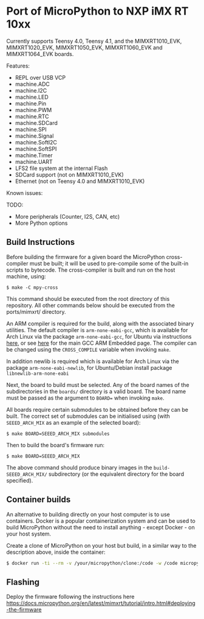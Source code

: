 Port of MicroPython to NXP iMX RT 10xx
======================================

Currently supports Teensy 4.0, Teensy 4.1, and the
MIMXRT1010_EVK, MIMXRT1020_EVK, MIMXRT1050_EVK, MIMXRT1060_EVK and
MIMXRT1064_EVK boards.

Features:
  - REPL over USB VCP
  - machine.ADC
  - machine.I2C
  - machine.LED
  - machine.Pin
  - machine.PWM
  - machine.RTC
  - machine.SDCard
  - machine.SPI
  - machine.Signal
  - machine.SoftI2C
  - machine.SoftSPI
  - machine.Timer
  - machine.UART
  - LFS2 file system at the internal Flash
  - SDCard support (not on MIMXRT1010_EVK)
  - Ethernet (not on Teensy 4.0 and MIMXRT1010_EVK)

Known issues:

TODO:
  - More peripherals (Counter, I2S, CAN, etc)
  - More Python options

## Build Instructions

Before building the firmware for a given board the MicroPython cross-compiler
must be built; it will be used to pre-compile some of the built-in scripts to
bytecode.  The cross-compiler is built and run on the host machine, using:

    $ make -C mpy-cross

This command should be executed from the root directory of this repository.
All other commands below should be executed from the ports/mimxrt/ directory.

An ARM compiler is required for the build, along with the associated binary
utilities.  The default compiler is `arm-none-eabi-gcc`, which is available for
Arch Linux via the package `arm-none-eabi-gcc`, for Ubuntu via instructions
[here](https://launchpad.net/~team-gcc-arm-embedded/+archive/ubuntu/ppa), or
see [here](https://launchpad.net/gcc-arm-embedded) for the main GCC ARM
Embedded page.  The compiler can be changed using the `CROSS_COMPILE` variable
when invoking `make`.

In addition newlib is required which is available for Arch Linux via the
package `arm-none-eabi-newlib`, for Ubuntu/Debian install package `libnewlib-arm-none-eabi`

Next, the board to build must be selected.  Any of the board names of the
subdirectories in the `boards/` directory is a valid board.  The board name
must be passed as the argument to `BOARD=` when invoking `make`.

All boards require certain submodules to be obtained before they can be built.
The correct set of submodules can be initialised using (with `SEEED_ARCH_MIX`
as an example of the selected board):

    $ make BOARD=SEEED_ARCH_MIX submodules

Then to build the board's firmware run:

    $ make BOARD=SEEED_ARCH_MIX

The above command should produce binary images in the `build-SEEED_ARCH_MIX/`
subdirectory (or the equivalent directory for the board specified).

## Container builds

An alternative to building directly on your host computer is to use containers.
Docker is a popular containerization system and can be used to build MicroPython
without the need to install anything - except Docker - on your host system.

Create a clone of MicroPython on your host but build, in a similar way to the
description above, inside the container:

```bash
$ docker run -ti --rm -v /your/micropython/clone:/code -w /code micropython/build-micropython-arm bash -c "make -C mpy-cross && make -C ports/mimxrt submodules all BOARD=SEEED_ARCH_MIX"
```

## Flashing

Deploy the firmware following the instructions here
https://docs.micropython.org/en/latest/mimxrt/tutorial/intro.html#deploying-the-firmware

